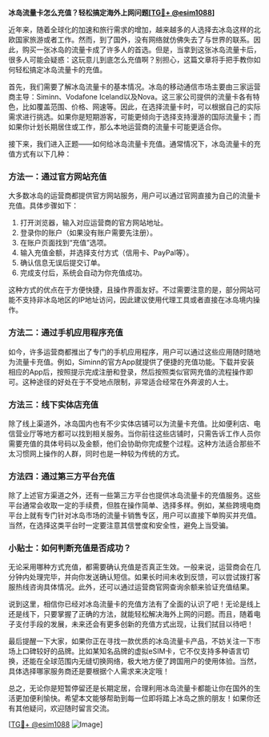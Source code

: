 **冰岛流量卡怎么充值？轻松搞定海外上网问题[[TG💪+ @esim1088](https://t.me/s/esim1088)]**

近年来，随着全球化的加速和旅行需求的增加，越来越多的人选择去冰岛这样的北欧国家旅游或者工作。然而，到了国外，没有网络就仿佛失去了与世界的联系。因此，购买一张冰岛的流量卡成了许多人的首选。但是，当拿到这张冰岛流量卡后，很多人可能会疑惑：这玩意儿到底怎么充值啊？别担心，这篇文章将手把手教你如何轻松搞定冰岛流量卡的充值。

首先，我们需要了解冰岛流量卡的基本情况。冰岛的移动通信市场主要由三家运营商主导：Siminn、Vodafone Iceland以及Nova。这三家公司提供的流量卡各有特色，比如覆盖范围、价格、网速等。因此，在选择流量卡时，可以根据自己的实际需求进行挑选。如果你是短期游客，可能更倾向于选择支持漫游的国际流量卡；而如果你计划长期居住或工作，那么本地运营商的流量卡可能更适合你。

接下来，我们进入正题——如何给冰岛流量卡充值。通常情况下，冰岛流量卡的充值方式有以下几种：

### 方法一：通过官方网站充值
大多数冰岛的运营商都提供官方网站服务，用户可以通过官网直接为自己的流量卡充值。具体步骤如下：
1. 打开浏览器，输入对应运营商的官方网站地址。
2. 登录你的账户（如果没有账户需要先注册）。
3. 在账户页面找到“充值”选项。
4. 输入充值金额，并选择支付方式（信用卡、PayPal等）。
5. 确认信息无误后提交订单。
6. 完成支付后，系统会自动为你充值成功。

这种方式的优点在于方便快捷，且操作界面友好。不过需要注意的是，部分网站可能不支持非冰岛地区的IP地址访问，因此建议使用代理工具或者直接在冰岛境内操作。

### 方法二：通过手机应用程序充值
如今，许多运营商都推出了专门的手机应用程序，用户可以通过这些应用随时随地为流量卡充值。例如，Siminn的官方App就提供了便捷的充值功能。下载并安装相应的App后，按照提示完成注册和登录，然后按照类似官网充值的流程操作即可。这种途径的好处在于不受地点限制，非常适合经常在外奔波的人士。

### 方法三：线下实体店充值
除了线上渠道外，冰岛国内也有不少实体店铺可以为流量卡充值。比如便利店、电信营业厅等地方都可以找到相关服务。当你前往这些店铺时，只需告诉工作人员你需要充值的具体号码以及金额，他们会协助你完成整个过程。这种方法适合那些不太习惯网上操作的人群，同时也是一种较为传统的方式。

### 方法四：通过第三方平台充值
除了上述官方渠道之外，还有一些第三方平台也提供冰岛流量卡的充值服务。这些平台通常会收取一定的手续费，但胜在操作简单、选择多样。例如，某些跨境电商平台上就有专门针对冰岛市场的流量卡销售专区，用户可以直接下单购买并充值。当然，在选择这类平台时一定要注意其信誉度和安全性，避免上当受骗。

### 小贴士：如何判断充值是否成功？
无论采用哪种方式充值，都需要确认充值是否真正生效。一般来说，运营商会在几分钟内处理完毕，并向你发送确认短信。如果长时间未收到反馈，可以尝试拨打客服热线咨询具体情况。此外，还可以通过运营商官网查询余额来验证充值结果。

说到这里，相信你已经对冰岛流量卡的充值方法有了全面的认识了吧！无论是线上还是线下，只要掌握了正确的方法，就能轻松解决海外上网的问题。而且，随着电子支付手段的发展，未来还会有更多创新的充值方式出现，让我们拭目以待吧！

最后提醒一下大家，如果你正在寻找一款优质的冰岛流量卡产品，不妨关注一下市场上口碑较好的品牌。比如某知名品牌的虚拟eSIM卡，它不仅支持多种语言切换，还能在全球范围内无缝切换网络，极大地方便了跨国用户的使用体验。当然，具体选择哪家服务商还是要根据个人需求来决定哦！

总之，无论你是短暂停留还是长期定居，合理利用冰岛流量卡都能让你在国外的生活更加便利愉快。希望本文能够帮助到每一位即将踏上冰岛之旅的朋友！如果你还有其他疑问，欢迎随时留言交流。

[[TG💪+ @esim1088](https://t.me/s/esim1088) ![Image](https://i.postimg.cc/4NQfJmqS/Snipaste-2025-05-13-00-14-12.png)]